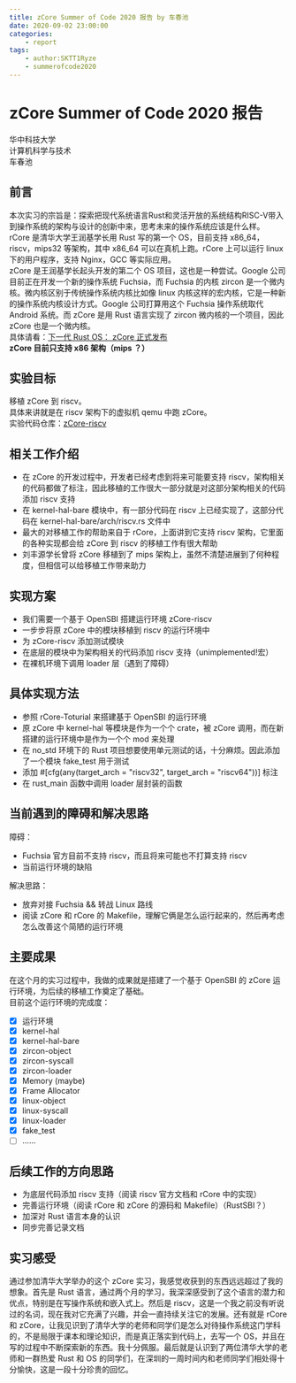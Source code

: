 ```yaml
---
title: zCore Summer of Code 2020 报告 by 车春池
date: 2020-09-02 23:00:00
categories: 
    - report
tags:
    - author:SKTT1Ryze
    - summerofcode2020
---
```


# zCore Summer of Code 2020 报告

华中科技大学  
计算机科学与技术  
车春池  

## 前言
本次实习的宗旨是：探索把现代系统语言Rust和灵活开放的系统结构RISC-V带入到操作系统的架构与设计的创新中来，思考未来的操作系统应该是什么样。  
rCore 是清华大学王润基学长用 Rust 写的第一个 OS，目前支持 x86_64，riscv，mips32 等架构，其中 x86_64 可以在真机上跑。rCore 上可以运行 linux 下的用户程序，支持 Nginx，GCC 等实际应用。  
zCore 是王润基学长起头开发的第二个 OS 项目，这也是一种尝试。Google 公司目前正在开发一个新的操作系统 Fuchsia，而 Fuchsia 的内核 zircon 是一个微内核。微内核区别于传统操作系统内核比如像 linux 内核这样的宏内核，它是一种新的操作系统内核设计方式。Google 公司打算用这个 Fuchsia 操作系统取代 Android 系统。而 zCore 是用 Rust 语言实现了 zircon 微内核的一个项目，因此 zCore 也是一个微内核。  
具体请看：[下一代 Rust OS： zCore 正式发布](https://zhuanlan.zhihu.com/p/137733625)   
**zCore 目前只支持 x86 架构（mips ？）**  

## 实验目标
移植 zCore 到 riscv。  
具体来讲就是在 riscv 架构下的虚拟机 qemu 中跑 zCore。  
实验代码仓库：[zCore-riscv](https://github.com/SKTT1Ryze/zCore-riscv)  

## 相关工作介绍
+ 在 zCore 的开发过程中，开发者已经考虑到将来可能要支持 riscv，架构相关的代码都做了标注，因此移植的工作很大一部分就是对这部分架构相关的代码添加 riscv 支持
+ 在 kernel-hal-bare 模块中，有一部分代码在 riscv 上已经实现了，这部分代码在 kernel-hal-bare/arch/riscv.rs 文件中
+ 最大的对移植工作的帮助来自于 rCore，上面讲到它支持 riscv 架构，它里面的各种实现都会给 zCore 到 riscv 的移植工作有很大帮助
+ 刘丰源学长曾将 zCore 移植到了 mips 架构上，虽然不清楚进展到了何种程度，但相信可以给移植工作带来助力

## 实现方案
+ 我们需要一个基于 OpenSBI 搭建运行环境 zCore-riscv
+ 一步步将原 zCore 中的模块移植到 riscv 的运行环境中
+ 为 zCore-riscv 添加测试模块
+ 在底层的模块中为架构相关的代码添加 riscv 支持（unimplemented!宏）
+ 在裸机环境下调用 loader 层（遇到了障碍）

## 具体实现方法
+ 参照 rCore-Toturial 来搭建基于 OpenSBI 的运行环境
+ 原 zCore 中 kernel-hal 等模块是作为一个个 crate，被 zCore 调用，而在新搭建的运行环境中是作为一个个 mod 来处理
+ 在 no_std 环境下的 Rust 项目想要使用单元测试的话，十分麻烦。因此添加了一个模块 fake_test 用于测试
+ 添加 #[cfg(any(target_arch = "riscv32", target_arch = "riscv64"))] 标注
+ 在 rust_main 函数中调用 loader 层封装的函数

## 当前遇到的障碍和解决思路
障碍：  
+ Fuchsia 官方目前不支持 riscv，而且将来可能也不打算支持 riscv
+ 当前运行环境的缺陷

解决思路： 
+ 放弃对接 Fuchsia && 转战 Linux 路线
+ 阅读 zCore 和 rCore 的 Makefile，理解它俩是怎么运行起来的，然后再考虑怎么改善这个简陋的运行环境

## 主要成果
在这个月的实习过程中，我做的成果就是搭建了一个基于 OpenSBI 的 zCore 运行环境，为后续的移植工作奠定了基础。  
目前这个运行环境的完成度：  
- [x] 运行环境
- [x] kernel-hal
- [x] kernel-hal-bare
- [x] zircon-object
- [x] zircon-syscall
- [x] zircon-loader
- [x] Memory (maybe)
- [x] Frame Allocator
- [x] linux-object
- [x] linux-syscall
- [x] linux-loader
- [x] fake_test
- [ ] ......  

## 后续工作的方向思路
+ 为底层代码添加 riscv 支持（阅读 riscv 官方文档和 rCore 中的实现）
+ 完善运行环境（阅读 rCore 和 zCore 的源码和 Makefile）（RustSBI？）
+ 加深对 Rust 语言本身的认识
+ 同步完善记录文档

## 实习感受
通过参加清华大学举办的这个 zCore 实习，我感觉收获到的东西远远超过了我的想象。首先是 Rust 语言，通过两个月的学习，我深深感受到了这个语言的潜力和优点，特别是在写操作系统和嵌入式上。然后是 riscv，这是一个我之前没有听说过的名词，现在我对它充满了兴趣，并会一直持续关注它的发展。还有就是 rCore 和 zCore，让我见识到了清华大学的老师和同学们是怎么对待操作系统这门学科的，不是局限于课本和理论知识，而是真正落实到代码上，去写一个 OS，并且在写的过程中不断探索新的东西。我十分佩服。最后就是认识到了两位清华大学的老师和一群热爱 Rust 和 OS 的同学们，在深圳的一周时间内和老师同学们相处得十分愉快，这是一段十分珍贵的回忆。  

